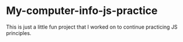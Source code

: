 # My-computer-info-js-practice
This is just a little fun project that I worked on to continue practicing JS principles.
